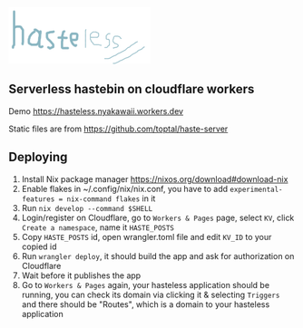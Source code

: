 ![logo](./logo.png)


## Serverless hastebin on cloudflare workers
Demo https://hasteless.nyakawaii.workers.dev

Static files are from https://github.com/toptal/haste-server

## Deploying
1. Install Nix package manager https://nixos.org/download#download-nix
2. Enable flakes in ~/.config/nix/nix.conf, you have to add `experimental-features = nix-command flakes` in it
3. Run `nix develop --command $SHELL`
4. Login/register on Cloudflare, go to `Workers & Pages` page, select `KV`, click `Create a namespace`, name it `HASTE_POSTS`
5. Copy `HASTE_POSTS` id, open wrangler.toml file and edit `KV_ID` to your copied id
6. Run `wrangler deploy`, it should build the app and ask for authorization on Cloudflare
7. Wait before it publishes the app
8. Go to `Workers & Pages` again, your hasteless application should be running, you can check its domain via clicking it & selecting `Triggers` and there should be "Routes", which is a domain to your hasteless application 